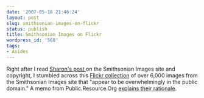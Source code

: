 ```yaml
---
date: '2007-05-18 21:46:24'
layout: post
slug: smithsonian-images-on-flickr
status: publish
title: Smithsonian Images on Flickr
wordpress_id: '568'
tags:
- Asides
---
```


Right after I read [Sharon's post ](http://chnm.gmu.edu/staff/sharon/bracket/smithsonian-and-copyright/)on the Smithsonian Images site and copyright, I stumbled across this [Flickr collection](http://www.flickr.com/photos/publicresourceorg/collections/72157600214199993/) of over 6,000 images from the Smithsonian Images site that "appear to be overwhelmingly in the public domain." A memo from Public.Resource.Org [explains their rationale](http://public.resource.org/memo.2007.05.19.html).
